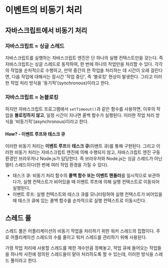 # 이벤트의 비동기 처리

## 자바스크립트에서 비동기 처리

### 자바스크립트 = 싱글 스레드

자바스크립트를 실행하는 자바스크립트 엔진은 단 하나의 실행 컨텍스트만을 갖는다. 즉 자바스크립트는 싱글 스레드로 동작하여, 한 번에 하나의 작업만을 처리할 수 있다. 각각의 작업을 순차적으로 수행하고, 만약 중간의 한 작업을 처리하는 데 시간이 오래 걸린다면, 다음 작업에 대해서는 잠시간 '작업 중단', 즉 '블로킹' 현상이 발생한다. 그리고 이러한 작업 처리 방식을 '동기적'(synchronous)이라고 한다.

### 자바스크립트 = 논블로킹

하지만 자바스크립트 프로그램에서 `setTimeout()`과 같은 함수를 사용하면, 이후의 작업을 **블로킹하지 않고**, 일정 시간이 지나면 콜백 함수가 실행된다. 이러한 작업 처리 방식을 '비동기적'(asynchronous)이라고 한다.

#### How? - 이벤트 루프와 태스크 큐

이러한 비동기 처리는 **이벤트 루프**와 **태스크 큐**(이벤트 큐)를 통해 구현된다. 그리고 이러한 비동기 처리는 자바스크립트 엔진에 의해 수행되지 않고, 자바스크립트 엔진 구동 환경인 브라우저나 Node.js가 담당한다. 즉 브라우저와 Node.js는 싱글 스레드가 아닌 멀티 스레드이다(한 번에 여러 작업 환경을 가질 수 있다).

- 태스크 큐: 비동기 처리 함수의 **콜백 함수 또는 이벤트 핸들러**를 일시적으로 보관하다가, 실행 컨텍스트가 비어있을 때 이벤트 루프에 의해 실행 컨텍스트로 이동되어 실행된다.
- 이벤트 루프: 실행 컨텍스트와 태스크 큐를 모니터링하여 실행 컨텍스트가 비어있을 때 태스크 큐에 있는 콜백 함수를 순차적으로 실행 컨텍스트로 이동시킨다.

## 스레드 풀

스레드 풀은 어플리케이션의 비동기 작업을 처리하기 위한 워커 스레드의 집합이다. 주로 어플리케이션 스레드의 수를 줄이고 워커 스레드를 관리하기 위해 사용된다.

가령 작업 처리에 사용할 스레드를 제한 개수만큼 정해놓고, 작업 큐에 들어오는 작업들을 하나씩 사전에 정의된 스레드들이 맡아 처리하도록 할 수 있는데, 이러한 방식을 스레드 풀이라고 한다.

<!--
객체지향 설계와 데이터 흐름

Promise

Event Emitter
-->
